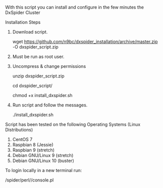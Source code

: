 With this script you can install and configure in the few minutes the DxSpider Cluster

Installation Steps

1. Download script.

    wget https://github.com/n9bc/dxspider_installation/archive/master.zip -Ο dxspider_script.zip
    
2. Must be run as root user.

3. Uncompress & change permissions

    unzip dxspider_script.zip
    
    cd dxspider_script/
    
    chmod +x install_dxspider.sh

4. Run script and follow the messages.

    ./install_dxspider.sh

Script has been tested on the following Operating Systems (Linux Distributions)

1. CentOS 7
2. Raspbian 8 (Jessie)
3. Raspbian 9 (stretch)
4. Debian GNU/Linux 9 (stretch)
5. Debian GNU/Linux 10 (buster)


To login locally in a new terminal run:

  /spider/perl//console.pl
